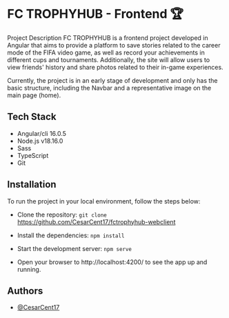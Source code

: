 
# FC TROPHYHUB - Frontend 🏆

Project Description FC TROPHYHUB is a frontend project developed in Angular that aims to provide a platform to save stories related to the career mode of the FIFA video game, as well as record your achievements in different cups and tournaments. Additionally, the site will allow users to view friends' history and share photos related to their in-game experiences.

Currently, the project is in an early stage of development and only has the basic structure, including the Navbar and a representative image on the main page (home).
## Tech Stack
- Angular/cli 16.0.5
- Node.js v18.16.0
- Sass
- TypeScript
- Git

## Installation

To run the project in your local environment, follow the steps below:

- Clone the repository: `git clone` https://github.com/CesarCent17/fctrophyhub-webclient
    

- Install the dependencies: `npm install`
- Start the development server: `npm serve`
- Open your browser to http://localhost:4200/ to see the app up and running.

## Authors

- [@CesarCent17](https://github.com/CesarCent17)

